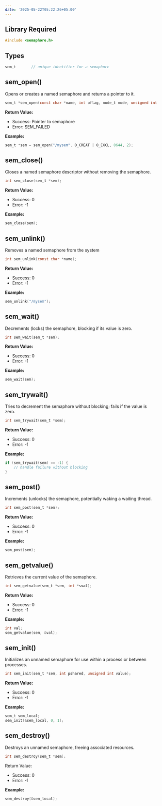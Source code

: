```yaml
---
date: '2025-05-22T05:22:26+05:00'
---
```

## Library Required
```c
#include <semaphore.h>
```

## Types
```c
sem_t       // unique identifier for a semaphore
```

## sem_open()
Opens or creates a named semaphore and returns a pointer to it.
```c
sem_t *sem_open(const char *name, int oflag, mode_t mode, unsigned int value);
```
**Return Value:**
* Success: Pointer to semaphore
* Error: SEM_FAILED

**Example:**
```c
sem_t *sem = sem_open("/mysem", O_CREAT | O_EXCL, 0644, 2);
```

## sem_close()
Closes a named semaphore descriptor without removing the semaphore.
```c
int sem_close(sem_t *sem);
```
**Return Value:**
* Success: 0
* Error: -1

**Example:**
```c
sem_close(sem);
```

## sem_unlink()
Removes a named semaphore from the system
```c
int sem_unlink(const char *name);
```
**Return Value:**
* Success: 0
* Error: -1

**Example:**
```c
sem_unlink("/mysem");
```

## sem_wait()
Decrements (locks) the semaphore, blocking if its value is zero.
```c
int sem_wait(sem_t *sem);
```
**Return Value:**
* Success: 0
* Error: -1

**Example:**
```c
sem_wait(sem);
```


## sem_trywait()
Tries to decrement the semaphore without blocking; fails if the value is zero.
```c
int sem_trywait(sem_t *sem);
```
**Return Value:**
* Success: 0
* Error: -1

**Example:**
```c
if (sem_trywait(sem) == -1) {
    // handle failure without blocking
}
```

## sem_post()
Increments (unlocks) the semaphore, potentially waking a waiting thread.
```c
int sem_post(sem_t *sem);
```
**Return Value:**
* Success: 0
* Error: -1

**Example:**
```c
sem_post(sem);
```

## sem_getvalue()
Retrieves the current value of the semaphore.
```c
int sem_getvalue(sem_t *sem, int *sval);
```
**Return Value:**
* Success: 0
* Error: -1

**Example:**
```c
int val;
sem_getvalue(sem, &val);
```

## sem_init()
Initializes an unnamed semaphore for use within a process or between processes.
```c
int sem_init(sem_t *sem, int pshared, unsigned int value);
```
**Return Value:**
* Success: 0
* Error: -1

**Example:**
```c
sem_t sem_local;
sem_init(&sem_local, 0, 1);
```

## sem_destroy()
Destroys an unnamed semaphore, freeing associated resources.
```c
int sem_destroy(sem_t *sem);
```
Return Value:
- Success: 0
- Error: -1

**Example:**
```c
sem_destroy(&sem_local);
```

